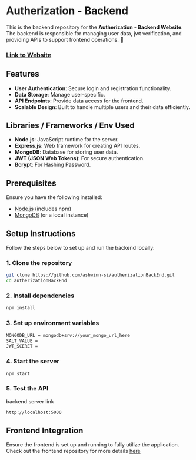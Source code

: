 # Autherization - Backend

This is the backend repository for the **Autherization - Backend Website**. The backend is responsible for managing user data, jwt verification, and providing APIs to support frontend operations. 🚀

### [Link to Website](https://autherization-front-end-git-master-ashwin-s-is-projects.vercel.app/)


## Features

- **User Authentication**: Secure login and registration functionality.
- **Data Storage**: Manage user-specific.
- **API Endpoints**: Provide data access for the frontend.
- **Scalable Design**: Built to handle multiple users and their data efficiently.

## Libraries / Frameworks / Env Used

- **Node.js**: JavaScript runtime for the server.
- **Express.js**: Web framework for creating API routes.
- **MongoDB**: Database for storing user data.
- **JWT (JSON Web Tokens)**: For secure authentication.
- **Bcrypt**: For Hashing Password.

## Prerequisites

Ensure you have the following installed:

- [Node.js](https://nodejs.org/) (includes npm)
- [MongoDB](https://www.mongodb.com/cloud/atlas) (or a local instance)

## Setup Instructions

Follow the steps below to set up and run the backend locally:

### 1. Clone the repository

```bash
git clone https://github.com/ashwinn-si/autherizationBackEnd.git
cd autherizationBackEnd
```

### 2. Install dependencies

```bash
npm install
```

### 3. Set up environment variables

```bash
MONGODB_URL = mongodb+srv://your_mongo_url_here
SALT_VALUE = 
JWT_SCERET =
```

### 4. Start the server

```bash
npm start
```

### 5. Test the API

backend server link
```bash
http://localhost:5000
```


## Frontend Integration
Ensure the frontend is set up and running to fully utilize the application. Check out the frontend repository for more details [here](https://github.com/ashwinn-si/autherizationFrontEnd)
